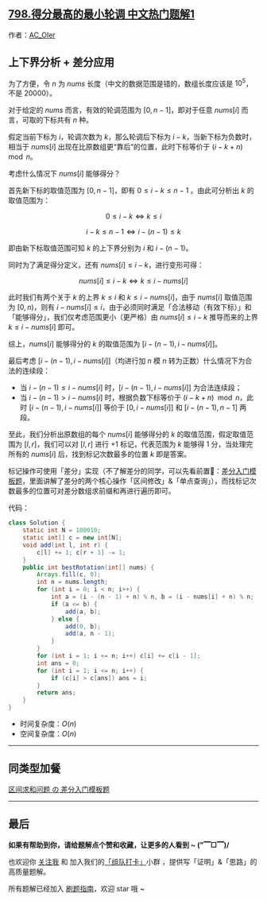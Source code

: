 ## [798.得分最高的最小轮调 中文热门题解1](https://leetcode.cn/problems/smallest-rotation-with-highest-score/solutions/100000/gong-shui-san-xie-shang-xia-jie-fen-xi-c-p6kh)

作者：[AC_OIer](https://leetcode.cn/u/AC_OIer)

## 上下界分析 + 差分应用

为了方便，令 $n$ 为 $nums$ 长度（中文的数据范围是错的，数组长度应该是 $10^5$，不是 $20000$）。

对于给定的 $nums$ 而言，有效的轮调范围为 $[0, n - 1]$，即对于任意 $nums[i]$ 而言，可取的下标共有 $n$ 种。

假定当前下标为 $i$，轮调次数为 $k$，那么轮调后下标为 $i - k$，当新下标为负数时，相当于 $nums[i]$ 出现在比原数组更“靠后”的位置，此时下标等价于 $(i - k + n) \mod n$。

考虑什么情况下 $nums[i]$ 能够得分？

首先新下标的取值范围为 $[0, n - 1]$，即有 $0 \leqslant i - k \leqslant n - 1$ 。由此可分析出 $k$ 的取值范围为：

$$
0 \leqslant i - k \Leftrightarrow k \leqslant i
$$

$$
i - k \leqslant n - 1 \Leftrightarrow i - (n - 1) \leqslant k
$$

即由新下标取值范围可知 $k$ 的上下界分别为 $i$ 和 $i - (n - 1)$。

同时为了满足得分定义，还有 $nums[i] \leqslant i - k$，进行变形可得：

$$
nums[i] \leqslant i - k \Leftrightarrow k \leqslant i - nums[i]
$$

此时我们有两个关于 $k$ 的上界 $k \leqslant i$ 和 $k \leqslant i - nums[i]$，由于 $nums[i]$ 取值范围为 $[0, n)$，则有 $i - nums[i] \leqslant i$，由于必须同时满足「合法移动（有效下标）」和「能够得分」，我们仅考虑范围更小（更严格）由 $nums[i] \leqslant i - k$ 推导而来的上界 $k \leqslant i - nums[i]$ 即可。

综上，$nums[i]$ 能够得分的 $k$ 的取值范围为 $[i - (n - 1), i - nums[i]]$。

最后考虑 $[i - (n - 1), i - nums[i]]$（均进行加 $n$ 模 $n$ 转为正数）什么情况下为合法的连续段：

* 当 $i - (n - 1) \leqslant i - nums[i]$ 时，$[i - (n - 1), i - nums[i]]$ 为合法连续段；
* 当 $i - (n - 1) > i - nums[i]$ 时，根据负数下标等价于 $(i - k + n) \mod n$，此时 $[i - (n - 1), i - nums[i]]$ 等价于 $[0, i - nums[i]]$ 和 $[i - (n - 1), n - 1]$ 两段。

至此，我们分析出原数组的每个 $nums[i]$ 能够得分的 $k$ 的取值范围，假定取值范围为 $[l, r]$，我们可以对 $[l, r]$ 进行 $+1$ 标记，代表范围为 $k$ 能够得 $1$ 分，当处理完所有的 $nums[i]$ 后，找到标记次数最多的位置 $k$ 即是答案。

标记操作可使用「差分」实现（不了解差分的同学，可以先看前置🧀：[差分入门模板题](https%3A//mp.weixin.qq.com/s?__biz%3DMzU4NDE3MTEyMA%3D%3D%26mid%3D2247490329%26idx%3D1%26sn%3D6d448a53cd722bbd990fda82bd262857%26chksm%3Dfd9cb006caeb3910758522054564348b7eb4bde333889300bd5d249950be12a5b990b5d2c059%26token%3D168273153%26lang%3Dzh_CN%23rd)，里面讲解了差分的两个核心操作「区间修改」&「单点查询」），而找标记次数最多的位置可对差分数组求前缀和再进行遍历即可。

代码：
```Java []
class Solution {
    static int N = 100010;
    static int[] c = new int[N];
    void add(int l, int r) {
        c[l] += 1; c[r + 1] -= 1;
    }
    public int bestRotation(int[] nums) {
        Arrays.fill(c, 0);
        int n = nums.length;
        for (int i = 0; i < n; i++) {
            int a = (i - (n - 1) + n) % n, b = (i - nums[i] + n) % n;
            if (a <= b) {
                add(a, b);
            } else {
                add(0, b);
                add(a, n - 1);
            }
        }
        for (int i = 1; i <= n; i++) c[i] += c[i - 1];
        int ans = 0;
        for (int i = 1; i <= n; i++) {
            if (c[i] > c[ans]) ans = i;
        }
        return ans;
    }
}
```
* 时间复杂度：$O(n)$
* 空间复杂度：$O(n)$

---

## 同类型加餐

[区间求和问题 の 差分入门模板题](https%3A//mp.weixin.qq.com/s?__biz%3DMzU4NDE3MTEyMA%3D%3D%26mid%3D2247490329%26idx%3D1%26sn%3D6d448a53cd722bbd990fda82bd262857%26chksm%3Dfd9cb006caeb3910758522054564348b7eb4bde333889300bd5d249950be12a5b990b5d2c059%26token%3D168273153%26lang%3Dzh_CN%23rd)

---

## 最后

**如果有帮助到你，请给题解点个赞和收藏，让更多的人看到 ~ ("▔□▔)/**

也欢迎你 [关注我](https://oscimg.oschina.net/oscnet/up-19688dc1af05cf8bdea43b2a863038ab9e5.png) 和 加入我们的[「组队打卡」](https://leetcode-cn.com/u/ac_oier/)小群 ，提供写「证明」&「思路」的高质量题解。

所有题解已经加入 [刷题指南](https://github.com/SharingSource/LogicStack-LeetCode/wiki)，欢迎 star 哦 ~